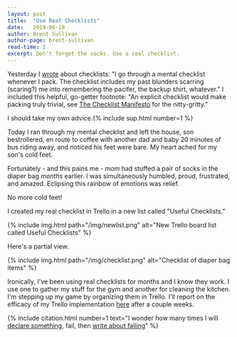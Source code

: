 ```yaml
---
layout: post
title:  "Use Real Checklists"
date:   2019-06-18
author: Brent Sullivan
author-page: brent-sullivan
read-time: 2
excerpt: Don't forget the socks. Use a real checklist.
---
```


Yesterday I [wrote](/2019/06/17/pack-the-kiddos-bag.html) about checklists: "I go through a mental checklist whenever I pack. The checklist includes my past blunders scarring (scaring?) me into remembering the pacifer, the backup shirt, whatever." I included this helpful, go-getter footnote: "An explicit checklist would make packing truly trivial, see [The Checklist Manifesto](https://www.amazon.com/Checklist-Manifesto-How-Things-Right/dp/0312430000) for the nitty-gritty."

I should take my own advice.{% include sup.html number=1 %}

Today I ran through my mental checklist and left the house, son bestrollered, en route to coffee with another dad and baby 20 minutes of bus riding away, and noticed his feet were bare. My heart ached for my son's cold feet. 

Fortunately - and this pains me - *mom* had stuffed a pair of socks in the diaper bag *months* earlier. I was simultaneously humbled, proud, frustrated, and amazed. Eclipsing this rainbow of emotions was relief. 

No more cold feet!

I created my real checklist in Trello in a new list called "Useful Checklists."

{% include img.html 
    path="/img/newlist.png"
    alt="New Trello board list called Useful Checklists"
%}

Here's a partial view.

{% include img.html 
    path="/img/checklist.png"
    alt="Checklist of diaper bag items"
%}

Ironically, I've been using real checklists for months and I know they work. I use one to gather my stuff for the gym and another for cleaning the kitchen. I'm stepping up my game by organizing them in Trello. I'll report on the efficacy of my Trello implementation [here](/2019/06/07/use-kanban.html) after a couple weeks.


{% include citation.html number=1 text="I wonder how many times I will [declare something](/2019/06/12/accept-feedback.html), fail, then [write about failing](/2019/06/14/no-really-accept-feedback.html)" %}
